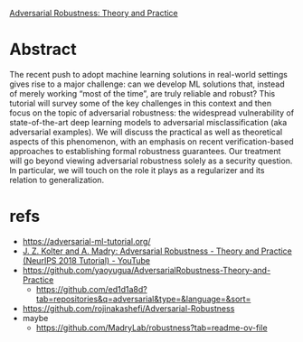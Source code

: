 [Adversarial Robustness: Theory and Practice](https://nips.cc/virtual/2018/tutorial/10978)
# Abstract
The recent push to adopt machine learning solutions in real-world settings gives rise to a major challenge: can we develop ML solutions that, instead of merely working “most of the time”, are truly reliable and robust? This tutorial will survey some of the key challenges in this context and then focus on the topic of adversarial robustness: the widespread vulnerability of state-of-the-art deep learning models to adversarial misclassification (aka adversarial examples). We will discuss the practical as well as theoretical aspects of this phenomenon, with an emphasis on recent verification-based approaches to establishing formal robustness guarantees. Our treatment will go beyond viewing adversarial robustness solely as a security question. In particular, we will touch on the role it plays as a regularizer and its relation to generalization.

# refs
- https://adversarial-ml-tutorial.org/
- [J. Z. Kolter and A. Madry: Adversarial Robustness - Theory and Practice (NeurIPS 2018 Tutorial) - YouTube](https://www.youtube.com/watch?v=TwP-gKBQyic)
- https://github.com/yaoyugua/AdversarialRobustness-Theory-and-Practice
	- https://github.com/ed1d1a8d?tab=repositories&q=adversarial&type=&language=&sort=
- https://github.com/rojinakashefi/Adversarial-Robustness
- maybe
	- https://github.com/MadryLab/robustness?tab=readme-ov-file